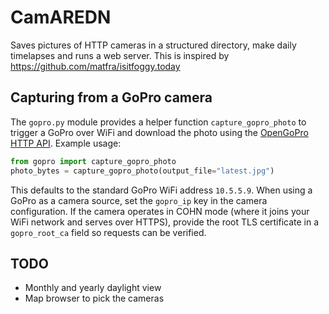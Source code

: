 # CamAREDN

Saves pictures of HTTP cameras in a structured directory, make daily timelapses and runs a web server. This is inspired by https://github.com/matfra/isitfoggy.today


## Capturing from a GoPro camera
The `gopro.py` module provides a helper function `capture_gopro_photo` to trigger a GoPro over WiFi and download the photo using the [OpenGoPro HTTP API](https://gopro.github.io/OpenGoPro/http). Example usage:
```python
from gopro import capture_gopro_photo
photo_bytes = capture_gopro_photo(output_file="latest.jpg")
```
This defaults to the standard GoPro WiFi address `10.5.5.9`.
When using a GoPro as a camera source, set the `gopro_ip` key in the camera configuration.
If the camera operates in COHN mode (where it joins your WiFi network and serves over HTTPS), provide the root TLS certificate in a `gopro_root_ca` field so requests can be verified.

## TODO
- Monthly and yearly daylight view
- Map browser to pick the cameras
